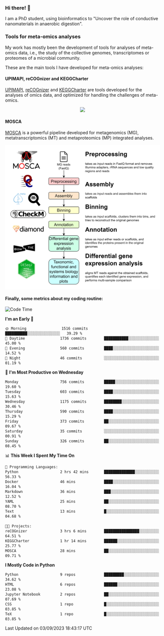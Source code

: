 ### Hi there! 👋

I am a PhD student, using bioinformatics to "Uncover the role of conductive nanomaterials in anaerobic digestion".

### Tools for meta-omics analyses

My work has mostly been the development of tools for analyses of meta-omics data, i.e., the study of the collective genomes, transcriptomes or proteomes of a microbial community.

These are the main tools I have developed for meta-omics analyses:

#### UPIMAPI, reCOGnizer and KEGGCharter

[UPIMAPI](https://github.com/iquasere/UPIMAPI), [reCOGnizer](https://github.com/iquasere/reCOGnizer) and [KEGGCharter](https://github.com/iquasere/KEGGCharter) are tools developed for the analyses of omics data, and optimized for handling the challenges of meta-omics.

<p align="center">
    <img src="assets/annotation_paper.png">
</p>

#### MOSCA

[MOSCA](https://github.com/iquasere/MOSCA) is a powerful pipeline developed for metagenomics (MG), metatranscriptomics (MT) and metaproteomics (MP) integrated analyses.

<p align="center">
    <img src="assets/mosca_workflow.png" align="center" width="700">
</p>


#### Finally, some metrics about my coding routine:

<!--START_SECTION:waka-->
![Code Time](http://img.shields.io/badge/Code%20Time-643%20hrs%2030%20mins-blue)

**I'm an Early 🐤** 

```text
🌞 Morning                1516 commits        ██████████░░░░░░░░░░░░░░░   39.29 % 
🌆 Daytime                1736 commits        ███████████░░░░░░░░░░░░░░   45.00 % 
🌃 Evening                560 commits         ████░░░░░░░░░░░░░░░░░░░░░   14.52 % 
🌙 Night                  46 commits          ░░░░░░░░░░░░░░░░░░░░░░░░░   01.19 % 
```
📅 **I'm Most Productive on Wednesday** 

```text
Monday                   756 commits         █████░░░░░░░░░░░░░░░░░░░░   19.60 % 
Tuesday                  603 commits         ████░░░░░░░░░░░░░░░░░░░░░   15.63 % 
Wednesday                1175 commits        ████████░░░░░░░░░░░░░░░░░   30.46 % 
Thursday                 590 commits         ████░░░░░░░░░░░░░░░░░░░░░   15.29 % 
Friday                   373 commits         ██░░░░░░░░░░░░░░░░░░░░░░░   09.67 % 
Saturday                 35 commits          ░░░░░░░░░░░░░░░░░░░░░░░░░   00.91 % 
Sunday                   326 commits         ██░░░░░░░░░░░░░░░░░░░░░░░   08.45 % 
```


📊 **This Week I Spent My Time On** 

```text
💬 Programming Languages: 
Python                   2 hrs 42 mins       ██████████████░░░░░░░░░░░   56.33 % 
Docker                   46 mins             ████░░░░░░░░░░░░░░░░░░░░░   16.04 % 
Markdown                 36 mins             ███░░░░░░░░░░░░░░░░░░░░░░   12.52 % 
YAML                     25 mins             ██░░░░░░░░░░░░░░░░░░░░░░░   08.70 % 
Text                     13 mins             █░░░░░░░░░░░░░░░░░░░░░░░░   04.68 % 

🐱‍💻 Projects: 
reCOGnizer               3 hrs 6 mins        ████████████████░░░░░░░░░   64.51 % 
KEGGCharter              1 hr 14 mins        ██████░░░░░░░░░░░░░░░░░░░   25.77 % 
MOSCA                    28 mins             ██░░░░░░░░░░░░░░░░░░░░░░░   09.71 % 
```

**I Mostly Code in Python** 

```text
Python                   9 repos             █████████░░░░░░░░░░░░░░░░   34.62 % 
HTML                     6 repos             ██████░░░░░░░░░░░░░░░░░░░   23.08 % 
Jupyter Notebook         2 repos             ██░░░░░░░░░░░░░░░░░░░░░░░   07.69 % 
CSS                      1 repo              █░░░░░░░░░░░░░░░░░░░░░░░░   03.85 % 
TeX                      1 repo              █░░░░░░░░░░░░░░░░░░░░░░░░   03.85 % 
```




 Last Updated on 03/09/2023 18:43:17 UTC
<!--END_SECTION:waka-->
